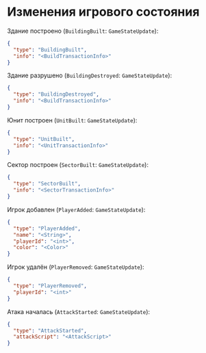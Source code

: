 # Изменения игрового состояния

Здание построено (`BuildingBuilt`: `GameStateUpdate`):

```json
{
  "type": "BuildingBuilt",
  "info": "<BuildTransactionInfo>"
}
```

Здание разрушено (`BuildingDestroyed`: `GameStateUpdate`):

```json
{
  "type": "BuildingDestroyed",
  "info": "<BuildTransactionInfo>"
}
```

Юнит построен (`UnitBuilt`: `GameStateUpdate`):

```json
{
  "type": "UnitBuilt",
  "info": "<UnitTransactionInfo>"
}
```

Сектор построен (`SectorBuilt`: `GameStateUpdate`):

```json
{
  "type": "SectorBuilt",
  "info": "<SectorTransactionInfo>"
}
```

Игрок добавлен (`PlayerAdded`: `GameStateUpdate`):

```json
{
  "type": "PlayerAdded",
  "name": "<String>",
  "playerId": "<int>",
  "color": "<Color>"
}
```

Игрок удалён (`PlayerRemoved`: `GameStateUpdate`):

```json
{
  "type": "PlayerRemoved",
  "playerId": "<int>"
}
```

Атака началась (`AttackStarted`: `GameStateUpdate`):

```json
{
  "type": "AttackStarted",
  "attackScript": "<AttackScript>"
}
```
